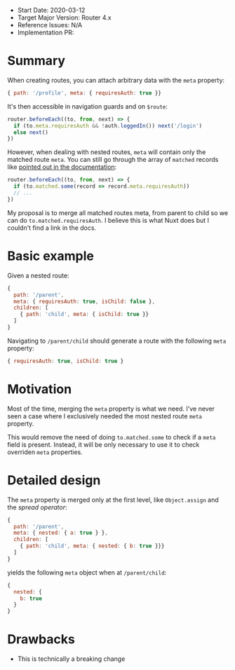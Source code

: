 - Start Date: 2020-03-12
- Target Major Version: Router 4.x
- Reference Issues: N/A
- Implementation PR:

# Summary

When creating routes, you can attach arbitrary data with the `meta` property:

```js
{ path: '/profile', meta: { requiresAuth: true }}
```

It's then accessible in navigation guards and on `$route`:

```js
router.beforeEach((to, from, next) => {
  if (to.meta.requiresAuth && !auth.loggedIn()) next('/login')
  else next()
})
```

However, when dealing with nested routes, `meta` will contain only the matched route `meta`. You can still go through the array of `matched` records like [pointed out in the documentation](https://router.vuejs.org/guide/advanced/meta.html#route-meta-fields):

```js
router.beforeEach((to, from, next) => {
  if (to.matched.some(record => record.meta.requiresAuth))
  // ...
})
```

My proposal is to merge all matched routes meta, from parent to child so we can do `to.matched.requiresAuth`. I believe this is what Nuxt does but I couldn't find a link in the docs.

# Basic example

Given a nested route:

```js
{
  path: '/parent',
  meta: { requiresAuth: true, isChild: false },
  children: [
    { path: 'child', meta: { isChild: true }}
  ]
}
```

Navigating to `/parent/child` should generate a route with the following `meta` property:

```js
{ requiresAuth: true, isChild: true }
```

# Motivation

Most of the time, merging the `meta` property is what we need. I've never seen a case where I exclusively needed the most nested route `meta` property.

This would remove the need of doing `to.matched.some` to check if a `meta` field is present. Instead, it will be only necessary to use it to check overriden `meta` properties.

# Detailed design

The `meta` property is merged only at the first level, like `Object.assign` and the _spread operator_:

```js
{
  path: '/parent',
  meta: { nested: { a: true } },
  children: [
    { path: 'child', meta: { nested: { b: true }}}
  ]
}
```

yields the following `meta` object when at `/parent/child`:

```js
{
  nested: {
    b: true
  }
}
```

# Drawbacks

- This is technically a breaking change
